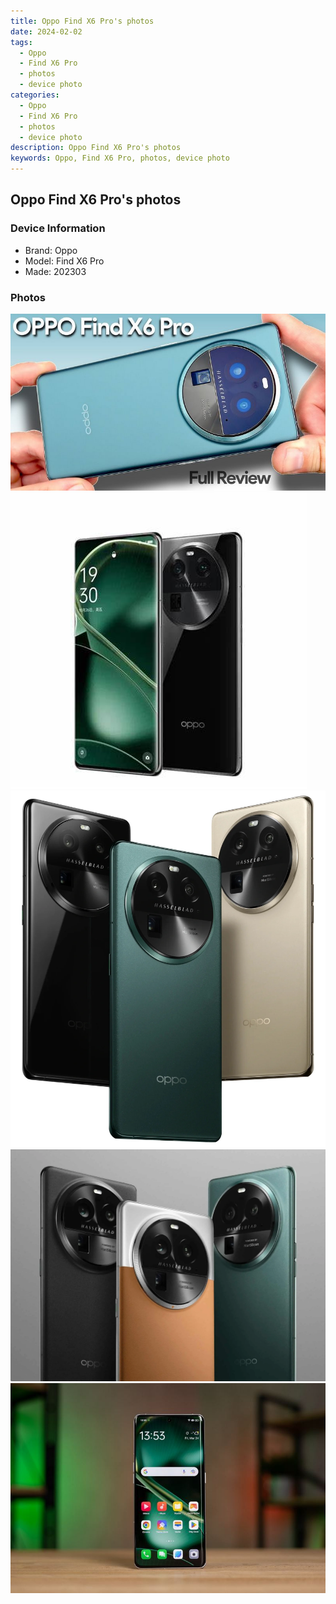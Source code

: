 ```yaml
---
title: Oppo Find X6 Pro's photos
date: 2024-02-02
tags: 
  - Oppo
  - Find X6 Pro
  - photos
  - device photo
categories: 
  - Oppo
  - Find X6 Pro
  - photos
  - device photo
description: Oppo Find X6 Pro's photos
keywords: Oppo, Find X6 Pro, photos, device photo
---
```


## Oppo Find X6 Pro's photos

### Device Information

- Brand: Oppo
- Model: Find X6 Pro
- Made: 202303

### Photos

![/images/best-assets/devices/oppo/oppo-find-x6-pro/1.jpg](/images/best-assets/devices/oppo/oppo-find-x6-pro/1.jpg)
![/images/best-assets/devices/oppo/oppo-find-x6-pro/2.jpg](/images/best-assets/devices/oppo/oppo-find-x6-pro/2.jpg)
![/images/best-assets/devices/oppo/oppo-find-x6-pro/3.jpg](/images/best-assets/devices/oppo/oppo-find-x6-pro/3.jpg)
![/images/best-assets/devices/oppo/oppo-find-x6-pro/4.jpg](/images/best-assets/devices/oppo/oppo-find-x6-pro/4.jpg)
![/images/best-assets/devices/oppo/oppo-find-x6-pro/5.jpg](/images/best-assets/devices/oppo/oppo-find-x6-pro/5.jpg)
